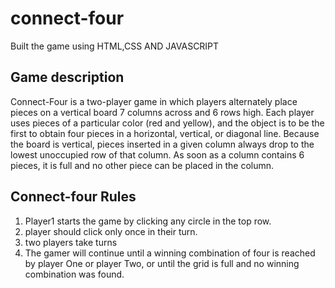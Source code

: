 # connect-four
Built the game using HTML,CSS AND JAVASCRIPT

## Game description

Connect-Four is a two-player game in which players alternately place pieces on a vertical board 7 columns across and 6 rows high. Each player uses pieces of a particular color (red and yellow), and the object is to be the first to obtain four pieces in a horizontal, vertical, or diagonal line. Because the board is vertical, pieces inserted in a given column always drop to the lowest unoccupied row of that column. As soon as a column contains 6 pieces, it is full and no other piece can be placed in the column.

## Connect-four Rules
1. Player1 starts the game by clicking any circle in the top row.
2. player should click only once in their turn.
3. two players take turns
4. The gamer will continue until a winning combination of four is reached by player One or player Two, or until the grid is full and no winning combination was found.

